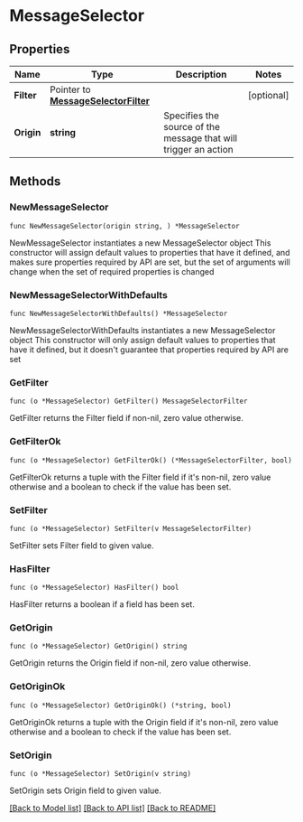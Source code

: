 # MessageSelector

## Properties

Name | Type | Description | Notes
------------ | ------------- | ------------- | -------------
**Filter** | Pointer to [**MessageSelectorFilter**](MessageSelectorFilter.md) |  | [optional] 
**Origin** | **string** | Specifies the source of the message that will trigger an action | 

## Methods

### NewMessageSelector

`func NewMessageSelector(origin string, ) *MessageSelector`

NewMessageSelector instantiates a new MessageSelector object
This constructor will assign default values to properties that have it defined,
and makes sure properties required by API are set, but the set of arguments
will change when the set of required properties is changed

### NewMessageSelectorWithDefaults

`func NewMessageSelectorWithDefaults() *MessageSelector`

NewMessageSelectorWithDefaults instantiates a new MessageSelector object
This constructor will only assign default values to properties that have it defined,
but it doesn't guarantee that properties required by API are set

### GetFilter

`func (o *MessageSelector) GetFilter() MessageSelectorFilter`

GetFilter returns the Filter field if non-nil, zero value otherwise.

### GetFilterOk

`func (o *MessageSelector) GetFilterOk() (*MessageSelectorFilter, bool)`

GetFilterOk returns a tuple with the Filter field if it's non-nil, zero value otherwise
and a boolean to check if the value has been set.

### SetFilter

`func (o *MessageSelector) SetFilter(v MessageSelectorFilter)`

SetFilter sets Filter field to given value.

### HasFilter

`func (o *MessageSelector) HasFilter() bool`

HasFilter returns a boolean if a field has been set.

### GetOrigin

`func (o *MessageSelector) GetOrigin() string`

GetOrigin returns the Origin field if non-nil, zero value otherwise.

### GetOriginOk

`func (o *MessageSelector) GetOriginOk() (*string, bool)`

GetOriginOk returns a tuple with the Origin field if it's non-nil, zero value otherwise
and a boolean to check if the value has been set.

### SetOrigin

`func (o *MessageSelector) SetOrigin(v string)`

SetOrigin sets Origin field to given value.



[[Back to Model list]](../README.md#documentation-for-models) [[Back to API list]](../README.md#documentation-for-api-endpoints) [[Back to README]](../README.md)


